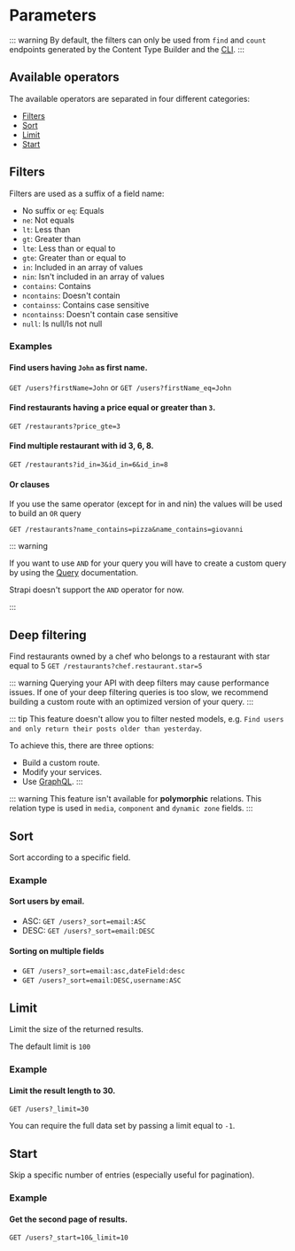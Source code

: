 # Parameters

<!-- See the [parameter concepts](../concepts/parameters.md) for details. -->

::: warning
By default, the filters can only be used from `find` and `count` endpoints generated by the Content Type Builder and the [CLI](../cli/CLI.md).
:::

<!-- This sentance belongs in the above warning block but was removed and commented until new docs can be written -->
<!-- If you need to implement a filter system somewhere else, read the [programmatic usage](../concepts/parameters.md) section. -->

## Available operators

The available operators are separated in four different categories:

- [Filters](#filters)
- [Sort](#sort)
- [Limit](#limit)
- [Start](#start)

## Filters

Filters are used as a suffix of a field name:

- No suffix or `eq`: Equals
- `ne`: Not equals
- `lt`: Less than
- `gt`: Greater than
- `lte`: Less than or equal to
- `gte`: Greater than or equal to
- `in`: Included in an array of values
- `nin`: Isn't included in an array of values
- `contains`: Contains
- `ncontains`: Doesn't contain
- `containss`: Contains case sensitive
- `ncontainss`: Doesn't contain case sensitive
- `null`: Is null/Is not null

### Examples

#### Find users having `John` as first name.

`GET /users?firstName=John`
or
`GET /users?firstName_eq=John`

#### Find restaurants having a price equal or greater than `3`.

`GET /restaurants?price_gte=3`

#### Find multiple restaurant with id 3, 6, 8.

`GET /restaurants?id_in=3&id_in=6&id_in=8`

#### Or clauses

If you use the same operator (except for in and nin) the values will be used to build an `OR` query

`GET /restaurants?name_contains=pizza&name_contains=giovanni`

::: warning

If you want to use `AND` for your query you will have to create a custom query by using the [Query](../concepts/queries.md) documentation.

Strapi doesn't support the `AND` operator for now.

:::

## Deep filtering

Find restaurants owned by a chef who belongs to a restaurant with star equal to 5
`GET /restaurants?chef.restaurant.star=5`

::: warning
Querying your API with deep filters may cause performance issues.
If one of your deep filtering queries is too slow, we recommend building a custom route with an optimized version of your query.
:::

::: tip
This feature doesn't allow you to filter nested models, e.g. `Find users and only return their posts older than yesterday`.

To achieve this, there are three options:

- Build a custom route.
- Modify your services.
- Use [GraphQL](../plugins/graphql.md#query-api).
  :::

::: warning
This feature isn't available for **polymorphic** relations. This relation type is used in `media`, `component` and `dynamic zone` fields.
:::

## Sort

Sort according to a specific field.

### Example

#### Sort users by email.

- ASC: `GET /users?_sort=email:ASC`
- DESC: `GET /users?_sort=email:DESC`

#### Sorting on multiple fields

- `GET /users?_sort=email:asc,dateField:desc`
- `GET /users?_sort=email:DESC,username:ASC`

## Limit

Limit the size of the returned results.

The default limit is `100`

### Example

#### Limit the result length to 30.

`GET /users?_limit=30`

You can require the full data set by passing a limit equal to `-1`.

## Start

Skip a specific number of entries (especially useful for pagination).

### Example

#### Get the second page of results.

`GET /users?_start=10&_limit=10`
